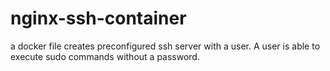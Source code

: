 # nginx-ssh-container
a docker file creates preconfigured ssh server with a user. A user is able to execute sudo commands without a password.
